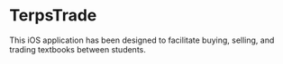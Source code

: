 TerpsTrade
=========
This iOS application has been designed to facilitate buying, selling, and trading textbooks between students. 






